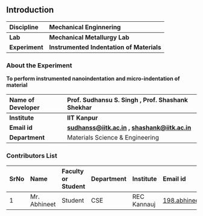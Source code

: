 ## Introduction


<b>Discipline | <b> Mechanical Enginnering|
|:--|:--|
<b> Lab | <b> Mechanical Metallurgy Lab
<b> Experiment|  <b> Instrumented Indentation of Materials

### About the Experiment 

<b> To perform instrumented nanoindentation and micro-indentation of material

<b>Name of Developer | <b> Prof. Sudhansu S. Singh , Prof. Shashank Shekhar
:--|:--|
<b> Institute | <b>IIT Kanpur
<b> Email id|     <b>sudhanss@iitk.ac.in , shashank@iitk.ac.in
<b> Department | Materials Science & Engineering

### Contributors List

SrNo | Name | Faculty or Student | Department| Institute | Email id
:--|:--|:--|:--|:--|:--|
1 |Mr. Abhineet | Student | CSE | REC Kannauj | 198.abhineet@gmail.com
